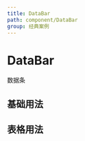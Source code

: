 ```yaml
---
title: DataBar
path: component/DataBar
group: 经典案例
---
```


# DataBar

数据条

## 基础用法

<code src="./demo/Basic.tsx"></code>

## 表格用法

<code src="./demo/Table.tsx"></code>
